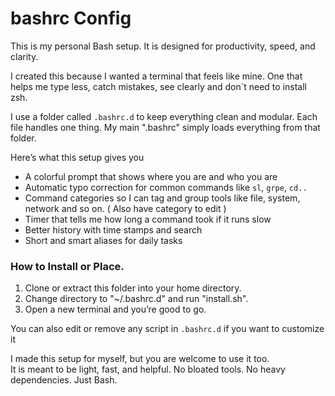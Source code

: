 # bashrc Config

This is my personal Bash setup. It is designed for productivity, speed, and clarity.

I created this because I wanted a terminal that feels like mine. One that helps me type less, catch mistakes, see clearly and don`t need to install zsh.

I use a folder called `.bashrc.d` to keep everything clean and modular. Each file handles one thing. My main ".bashrc" simply loads everything from that folder.

Here’s what this setup gives you

- A colorful prompt that shows where you are and who you are
- Automatic typo correction for common commands like `sl`, `grpe`, `cd..`
- Command categories so I can tag and group tools like file, system, network and so on. ( Also have category to edit )
- Timer that tells me how long a command took if it runs slow
- Better history with time stamps and search
- Short and smart aliases for daily tasks

### How to Install or Place.

1. Clone or extract this folder into your home directory.
2. Change directory to "~/.bashrc.d" and run "install.sh".
3. Open a new terminal and you’re good to go.

You can also edit or remove any script in `.bashrc.d` if you want to customize it

I made this setup for myself, but you are welcome to use it too.  
It is meant to be light, fast, and helpful. No bloated tools. No heavy dependencies. Just Bash.

